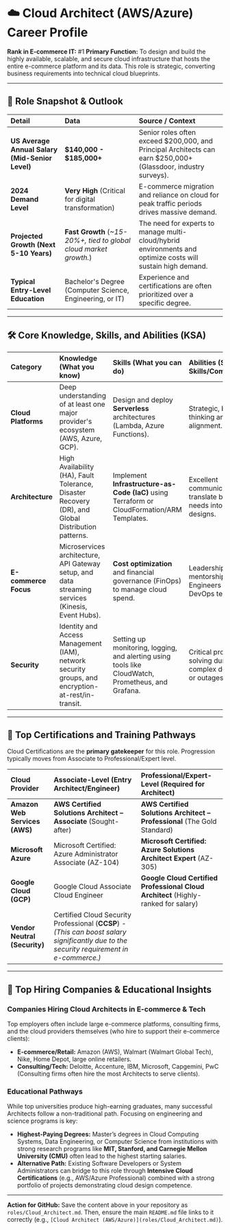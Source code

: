 # ☁️ Cloud Architect (AWS/Azure) Career Profile

**Rank in E-commerce IT:** #1
**Primary Function:** To design and build the highly available, scalable, and secure cloud infrastructure that hosts the entire e-commerce platform and its data. This role is strategic, converting business requirements into technical cloud blueprints.

---

## 💼 Role Snapshot & Outlook

| Detail | Data | Source / Context |
| :--- | :--- | :--- |
| **US Average Annual Salary (Mid-Senior Level)** | **$140,000 - $185,000+** | Senior roles often exceed $200,000, and Principal Architects can earn $250,000+ (Glassdoor, industry surveys). |
| **2024 Demand Level** | **Very High** (Critical for digital transformation) | E-commerce migration and reliance on cloud for peak traffic periods drives massive demand. |
| **Projected Growth (Next 5-10 Years)** | **Fast Growth** (*~15-20%+, tied to global cloud market growth.*) | The need for experts to manage multi-cloud/hybrid environments and optimize costs will sustain high demand. |
| **Typical Entry-Level Education** | Bachelor's Degree (Computer Science, Engineering, or IT) | Experience and certifications are often prioritized over a specific degree. |

---

## 🛠️ Core Knowledge, Skills, and Abilities (KSA)

| Category | Knowledge (What you know) | Skills (What you can do) | Abilities (Soft Skills/Competencies) |
| :--- | :--- | :--- | :--- |
| **Cloud Platforms** | Deep understanding of at least one major provider's ecosystem (AWS, Azure, GCP). | Design and deploy **Serverless** architectures (Lambda, Azure Functions). | Strategic, big-picture thinking and vision alignment. |
| **Architecture** | High Availability (HA), Fault Tolerance, Disaster Recovery (DR), and Global Distribution patterns. | Implement **Infrastructure-as-Code (IaC)** using Terraform or CloudFormation/ARM Templates. | Excellent communication to translate business needs into technical designs. |
| **E-commerce Focus** | Microservices architecture, API Gateway setup, and data streaming services (Kinesis, Event Hubs). | **Cost optimization** and financial governance (FinOps) to manage cloud spend. | Leadership and mentorship for Cloud Engineers and DevOps teams. |
| **Security** | Identity and Access Management (IAM), network security groups, and encryption-at-rest/in-transit. | Setting up monitoring, logging, and alerting using tools like CloudWatch, Prometheus, and Grafana. | Critical problem-solving during complex deployments or outages. |

---

## 🏅 Top Certifications and Training Pathways

Cloud Certifications are the **primary gatekeeper** for this role. Progression typically moves from Associate to Professional/Expert level.

| Cloud Provider | Associate-Level (Entry Architect/Engineer) | Professional/Expert-Level (Required for Architect) |
| :--- | :--- | :--- |
| **Amazon Web Services (AWS)** | **AWS Certified Solutions Architect – Associate** (Sought-after) | **AWS Certified Solutions Architect – Professional** (The Gold Standard) |
| **Microsoft Azure** | Microsoft Certified: Azure Administrator Associate (AZ-104) | **Microsoft Certified: Azure Solutions Architect Expert** (AZ-305) |
| **Google Cloud (GCP)** | Google Cloud Associate Cloud Engineer | **Google Cloud Certified Professional Cloud Architect** (Highly-ranked for salary) |
| **Vendor Neutral (Security)** | Certified Cloud Security Professional (**CCSP**) - *(This can boost salary significantly due to the security requirement in e-commerce.)* | |

---

## 🏢 Top Hiring Companies & Educational Insights

### Companies Hiring Cloud Architects in E-commerce & Tech

Top employers often include large e-commerce platforms, consulting firms, and the cloud providers themselves (who hire to support their e-commerce clients):

* **E-commerce/Retail:** Amazon (AWS), Walmart (Walmart Global Tech), Nike, Home Depot, large online retailers.
* **Consulting/Tech:** Deloitte, Accenture, IBM, Microsoft, Capgemini, PwC (Consulting firms often hire the most Architects to serve clients).

### Educational Pathways

While top universities produce high-earning graduates, many successful Architects follow a non-traditional path. Focusing on engineering and science programs is key:

* **Highest-Paying Degrees:** Master’s degrees in Cloud Computing Systems, Data Engineering, or Computer Science from institutions with strong research programs like **MIT, Stanford, and Carnegie Mellon University (CMU)** often lead to the highest starting salaries.
* **Alternative Path:** Existing Software Developers or System Administrators can bridge to this role through **Intensive Cloud Certifications** (e.g., AWS/Azure Professional) combined with a strong portfolio of projects demonstrating cloud design competence.

***

**Action for GitHub:** Save the content above in your repository as `roles/Cloud_Architect.md`. Then, ensure the main `README.md` file links to it correctly (e.g., `[Cloud Architect (AWS/Azure)](roles/Cloud_Architect.md)`).
